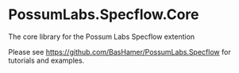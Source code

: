 # PossumLabs.Specflow.Core
The core library for the Possum Labs Specflow extention

Please see https://github.com/BasHamer/PossumLabs.Specflow for tutorials and examples.
